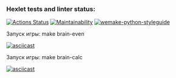 ### Hexlet tests and linter status:
[![Actions Status](https://github.com/Tayberi/python-project-lvl1/workflows/hexlet-check/badge.svg)](https://github.com/Tayberi/python-project-lvl1/actions)
[![Maintainability](https://api.codeclimate.com/v1/badges/a99a88d28ad37a79dbf6/maintainability)](https://codeclimate.com/github/codeclimate/codeclimate/maintainability)
[![wemake-python-styleguide](https://img.shields.io/badge/style-wemake-000000.svg)](https://github.com/wemake-services/wemake-python-styleguide)

Запуск игры: make brain-even

[![asciicast](https://asciinema.org/a/XZVCmZKNLMfyiagjNJwgxr3K9.svg)](https://asciinema.org/a/XZVCmZKNLMfyiagjNJwgxr3K9)

Запуск игры: make brain-calc

[![asciicast](https://asciinema.org/a/fMq5rLVAWJe0g218asuXX6KJy.svg)](https://asciinema.org/a/fMq5rLVAWJe0g218asuXX6KJy)
